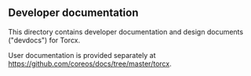 ## Developer documentation

This directory contains developer documentation and design documents ("devdocs") for Torcx.

User documentation is provided separately at https://github.com/coreos/docs/tree/master/torcx.
